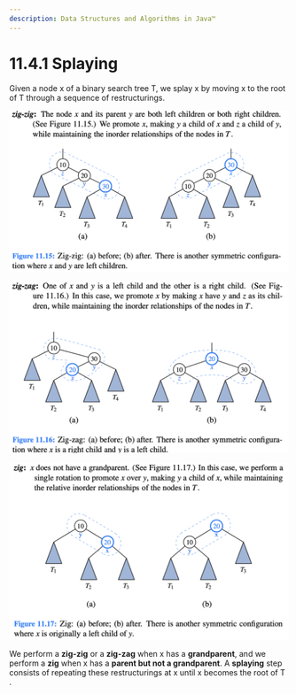 ```yaml
---
description: Data Structures and Algorithms in Java™
---
```


# 11.4.1 Splaying

Given a node x of a binary search tree T, we splay x by moving x to the root of T through a sequence of restructurings.

![](../.gitbook/assets/jie-ping-20210719-xia-wu-4.56.23.png)

![](../.gitbook/assets/jie-ping-20210719-xia-wu-4.57.09.png)

![](../.gitbook/assets/jie-ping-20210719-xia-wu-4.57.30.png)

We perform a **zig-zig** or a **zig-zag** when x has a **grandparent**, and we perform a **zig** when x has a **parent but not a grandparent**. A **splaying** step consists of repeating these restructurings at x until x becomes the root of T .

